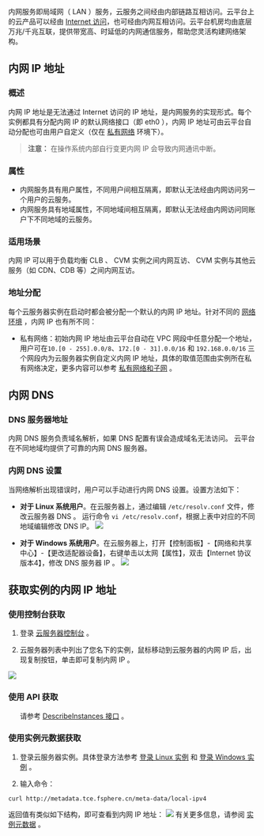 内网服务即局域网（ LAN ）服务，云服务之间经由内部链路互相访问。云平台上的云产品可以经由 [Internet 访问](/doc/product/213/5224)，也可经由内网互相访问。云平台机房均由底层万兆/千兆互联，提供带宽高、时延低的内网通信服务，帮助您灵活构建网络架构。

## 内网 IP 地址
### 概述
内网 IP 地址是无法通过 Internet 访问的 IP 地址，是内网服务的实现形式。每个实例都具有分配内网 IP 的默认网络接口（即 eth0 ），内网 IP 地址可由云平台自动分配也可由用户自定义（仅在 [私有网络](/doc/product/215/4927) 环境下）。
>**注意：**
>在操作系统内部自行变更内网 IP 会导致内网通讯中断。

### 属性
 - 内网服务具有用户属性，不同用户间相互隔离，即默认无法经由内网访问另一个用户的云服务。
 - 内网服务具有地域属性，不同地域间相互隔离，即默认无法经由内网访问同账户下不同地域的云服务。

### 适用场景
内网 IP 可以用于负载均衡 CLB 、 CVM 实例之间内网互访、 CVM 实例与其他云服务（如 CDN、CDB 等）之间内网互访。

### 地址分配
每个云服务器实例在启动时都会被分配一个默认的内网 IP 地址。针对不同的 [网络环境](/doc/product/213/5227) ，内网 IP 也有所不同：
 - 私有网络：初始内网 IP 地址由云平台自动在 VPC 网段中任意分配一个地址，用户可在`10.[0 - 255].0.0/8`、`172.[0 - 31].0.0/16` 和 `192.168.0.0/16` 三个网段内为云服务器实例自定义内网 IP 地址，具体的取值范围由实例所在私有网络决定，更多内容可以参考 [私有网络和子网](/doc/product/215/4927) 。

## 内网 DNS 
### DNS 服务器地址
内网 DNS 服务负责域名解析，如果 DNS 配置有误会造成域名无法访问。
云平台在不同地域均提供了可靠的内网 DNS 服务器。

### 内网 DNS 设置
当网络解析出现错误时，用户可以手动进行内网 DNS 设置。设置方法如下：

- **对于 Linux 系统用户**。在云服务器上，通过编辑 `/etc/resolv.conf` 文件，修改云服务器 DNS 。
运行命令 `vi /etc/resolv.conf`，根据上表中对应的不同地域编辑修改 DNS IP。
![](//mc.qcloudimg.com/static/img/9c46100760f1049454b076a3c83c7f8a/image.png)

- **对于 Windows 系统用户**。在云服务器上，打开【控制面板】-【网络和共享中心】-【更改适配器设备】，右键单击以太网【属性】，双击【Internet 协议版本4】，修改 DNS 服务器 IP 。
![](//mc.qcloudimg.com/static/img/93b7bda1075530ff6e7ba5ece4ab71f4/image.png)

## 获取实例的内网 IP 地址

### 使用控制台获取

 1. 登录 [云服务器控制台]( https://console.tce.fsphere.cn/cvm/) 。

 2. 云服务器列表中列出了您名下的实例，鼠标移动到云服务器的内网 IP 后，出现复制按钮，单击即可复制内网 IP 。

![](//mc.qcloudimg.com/static/img/2663aabcbe44c2ad372b5b8ba2bb6a1f/image.png)

### 使用 API 获取
&nbsp;&nbsp;&nbsp;&nbsp;&nbsp;&nbsp;请参考 [DescribeInstances 接口](/doc/product/213/9388) 。

### 使用实例元数据获取

 1. 登录云服务器实例。具体登录方法参考 [登录 Linux 实例](/doc/product/213/5436) 和 [登录 Windows 实例](/doc/product/213/5435) 。

 2. 输入命令：
```
curl http://metadata.tce.fsphere.cn/meta-data/local-ipv4
```
返回值有类似如下结构，即可查看到内网 IP 地址：
![](//mc.qcloudimg.com/static/img/14a13eccebc7eee6f83bc026adb30902/image.png)
有关更多信息，请参阅 [实例元数据](/doc/product/213/4934) 。
